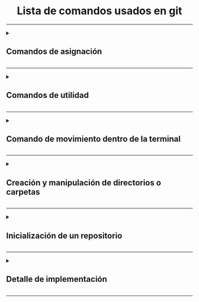 <div align="center">

  
  # Lista de comandos usados en git  
</div>

***

<details>
  <summary>
   <h2>Comandos de asignación</h2>
  </summary>
  Este comando nos permite asignar un nombre de usuario al interior de la terminal de Git.

~~~
Usario@DESKTOP-LCDDO8M MINGW64 ~
$ Git config --global user.name "nombre de usuario"
~~~

***
Este comando nos permitirá asignar un correo electronico al interior de la terminal
~~~
Usario@DESKTOP-LCDDO8M MINGW64 ~
$ gir config --global user.email correoelectronico@gmial.com
~~~

***
Este otro comando nos permitirá asignar un IDE para trabajar en nuestros proyectos y repositorios
~~~
Usario@DESKTOP-LCDDO8M MINGW64 ~
$ git config --global core.editor "code --wait"
~~~
***

Este otro comando nos permitirá ver el archivo de configuración global en Vs code donde podremos visualizar la configuración
~~~
Usario@DESKTOP-LCDDO8M MINGW64 ~
$git config --global -e
~~~
***

 Este comando nos permitira cambiar la propiedad de scritura en distintos sistemas operativos, el comando nos permitira que la escritura sea compatible entre varios sistemas opertarivos.para estotendremos que usar una varible especifica para cada sistema operativo

 _Variables_

   - para Windows (true)
~~~
Usario@DESKTOP-LCDDO8M MINGW64 ~
$git config --global core.autocrlf true
~~~
 
   - para Linux/Mac (input)

~~~
Usario@DESKTOP-LCDDO8M MINGW64 ~
$git config --global core.autocrlf input
~~~
***

El siguiente comando nos permite abrir la barra de configuraciones disponibles en GIT
~~~
Usario@DESKTOP-LCDDO8M MINGW64 ~
$ git config -h
~~~
***

</details>

***
<details>
  <summary>
   <h2>Comandos de utilidad</h2>
  </summary>
Para limpiar la terminal despues de haberce llenado ocuparemos el comando de limpieza general
~~~
Usario@DESKTOP-LCDDO8M MINGW64 ~
$ clear
~~~
***

para saber la ubicación en la que nos encontramos usaremos un comando que nos permitirá saber el directorio en el que nos encontramos ubicados
~~~
Usario@DESKTOP-LCDDO8M MINGW64 ~
$ pwd
~~~
***

ahora que sabemos en que directorio nos encontramos, queremos ver el contendido de este dirextorio para eso usaremos el siguiente comando
~~~
Usario@DESKTOP-LCDDO8M MINGW64 ~
$ ls
~~~
***
</details>

***
<details>
  <summary>
   <h2>Comando de movimiento dentro de la terminal</h2>
  </summary>

Para poder movilizarnos entre las distintas estancias y carpetas que tenemos disponibles usaremos una serie de comando de movimiento:

_comando para poder movernos entre carpetas_

**especificaciónes:** Para este comando incicaremos el nombre de la carpeta a la que queremos ir.
~~~
Usario@DESKTOP-LCDDO8M MINGW64 ~
$ cd nombre/
~~~

_Ejemplo:_

~~~
Usario@DESKTOP-LCDDO8M MINGW64 ~
$cd Documents/
~~~

**Salida emergente de la terminal (en caso de estar en Windows)**
~~~
Usuario@DESKTOP-LDCDO8M MINGW64 ~/Documents
$ |
~~~
***

para salir de la carperta actual usaremos el comado de retroceso de navegación
~~~
$cd ..
~~~

_Nota:_ Importante tener en cuenta el espacio que se encuentra entre los puntos y el camndo.

**Salida emergente de la terminal (en caso de estar en Windows)**
~~~
Usuario@DESKTOP-LDCDO8M MINGW64 ~
$ |
~~~
***
</details>

***
<details>
  <summary>
    <h2>Creación y manipulación de directorios o carpetas</h2>
  </summary>


Para poder crear una carpeta nueva es necesario conocer la ubicación actual en la que nos escontramos con ayude del comando (pwd) podemos hacerlo, ya conociendo la ubicación en la que estamos usaremos el comando de (mkdir) seguido del nombre que queremos darle a nuestra nueva carpeta.

_Ejemplo:_
~~~
Usuario@DESKTOP-LDCDO8M MINGW64 ~/Downloads
$mkdir miweb
~~~
</details>

***
<details>
  <summary>
     <h2>Inicialización de un repositorio</h2>
  </summary>

inicializaremos un repositorio desde GIT, para esto estaremos ubicados en la ruta en donde queremos que se inicialice el repositorio

~~~
Usuario@DESKTOP-LDCDO8M MINGW64 ~/Downloads/miweb
$git init
~~~

**salida emergente de la terminal**
~~~
Usuario@DESKTOP-LDCDO8M MINGW64 -/Downloads/miweb
$git init
Initialized empty Git repository in C:/Users/Usuario/Dowloads/miweb/.git/

Usario@DESKTOP-LCDDO8M MINGW64 ~/Downloads/miweb (master)
$|
~~~
***

como nuestro repositorio tiene la extencion (/miweb/.git/) quiere decir que es un directorio oculto y que no lo podremos ver, a no ser de que ejecutemos el diguiente comando que nos permitira el contenido oculto que no podemos ver con los comando de (pwd) y (ls)

~~~
Usario@DESKTOP-LCDDO8M MINGW64 ~/Downloads/miweb (master)
$ls -a
~~~

**salida emergente de la terminal**
~~~
Usario@DESKTOP-LCDDO8M MINGW64 ~/Downloads/miweb (master)
$ls -a
. / ../ .git/
~~~
***
</details>

***
<details>
  <summary>
    <h2> Detalle de implementación </h2>
  </summary>

Ahora que nos encontramos en el repositorio nos moveremos al contenido del archivo de la siguiente forma, esto para lograr ver el detalle de implementación que git nos ofrece en la creación de repositorios.
~~~
Usario@DESKTOP-LCDDO8M MINGW64 ~/Downloads/miweb (master)
$cd .git/
~~~

como salida emergente tendremos el siguiente resultado:
~~~
Usario@DESKTOP-LCDDO8M MINGW64 ~/Downloads/miweb (GIT_DIR!)
$|
~~~

ahora queremos ver las herramientas que GIT nos ofrece para la creación de repositorios para esto usaremos el comando de (ls -a)

_Ejecución_
~~~
Usario@DESKTOP-LCDDO8M MINGW64 ~/Downloads/miweb (GIT_DIR!)
$ls -a
. / ../ HEAD config description hooks/ info/ objects/ refs/
~~~
</details>

***









































